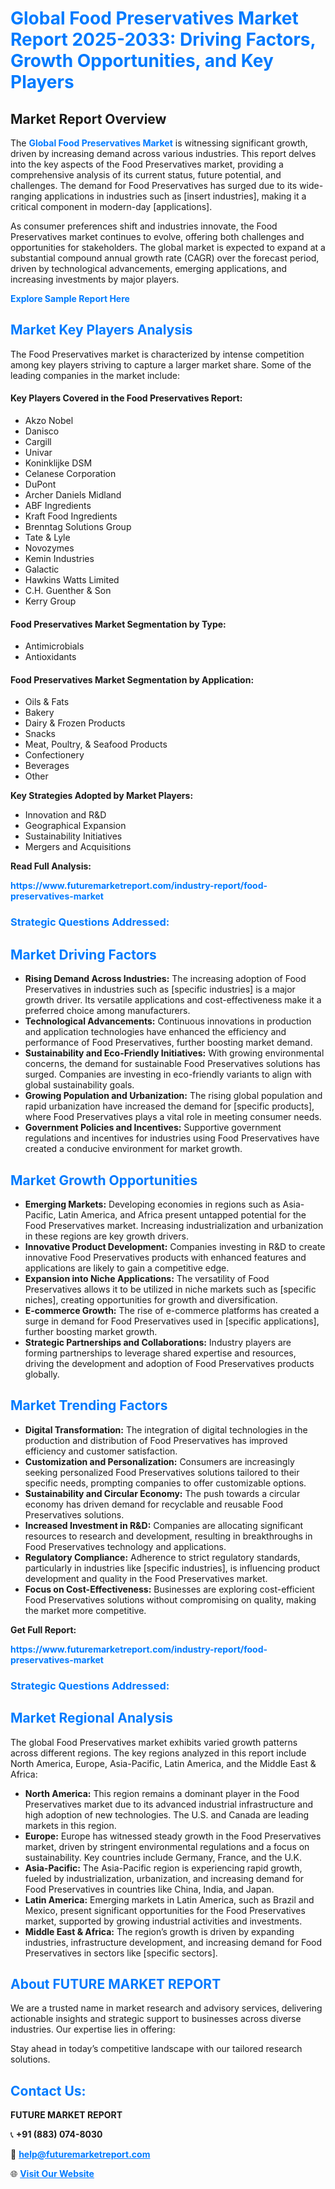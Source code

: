 <h1 style="color: #007BFF;">Global Food Preservatives Market Report 2025-2033: Driving Factors, Growth Opportunities, and Key Players</h1>

<section id="overview">
<h2>Market Report Overview</h2>
<p>The <a href="https://www.futuremarketreport.com/industry-report/food-preservatives-market" style="color: #007BFF; text-decoration: none;"><strong>Global Food Preservatives Market</strong></a> is witnessing significant growth, driven by increasing demand across various industries. This report delves into the key aspects of the Food Preservatives market, providing a comprehensive analysis of its current status, future potential, and challenges. The demand for Food Preservatives has surged due to its wide-ranging applications in industries such as [insert industries], making it a critical component in modern-day [applications].</p>
<p>As consumer preferences shift and industries innovate, the Food Preservatives market continues to evolve, offering both challenges and opportunities for stakeholders. The global market is expected to expand at a substantial compound annual growth rate (CAGR) over the forecast period, driven by technological advancements, emerging applications, and increasing investments by major players.</p>
</section>

<section id="overview">
<p><a href="https://www.futuremarketreport.com/request-sample/reportId=51537" style="color: #007BFF; text-decoration: none;"><strong>Explore Sample Report Here</strong></a></p>
</section>

<section id="key-players">
<h2 style="color: #007BFF;">Market Key Players Analysis</h2>
<p>The Food Preservatives market is characterized by intense competition among key players striving to capture a larger market share. Some of the leading companies in the market include:</p>
<h4>Key Players Covered in the Food Preservatives Report:</h4>
<ul><li>Akzo Nobel</li><li>Danisco</li><li>Cargill</li><li>Univar</li><li>Koninklijke DSM</li><li>Celanese Corporation</li><li>DuPont</li><li>Archer Daniels Midland</li><li>ABF Ingredients</li><li>Kraft Food Ingredients</li><li>Brenntag Solutions Group</li><li>Tate &amp; Lyle</li><li>Novozymes</li><li>Kemin Industries</li><li>Galactic</li><li>Hawkins Watts Limited</li><li>C.H. Guenther &amp; Son</li><li>Kerry Group</li></ul>
<h4>Food Preservatives Market Segmentation by Type:</h4>
<ul><li>Antimicrobials</li><li>Antioxidants</li></ul>

<h4>Food Preservatives Market Segmentation by Application:</h4>
<ul><li>Oils &amp; Fats</li><li>Bakery</li><li>Dairy &amp; Frozen Products</li><li>Snacks</li><li>Meat, Poultry, &amp; Seafood Products</li><li>Confectionery</li><li>Beverages</li><li>Other</li></ul>
<p><strong>Key Strategies Adopted by Market Players:</strong></p>
<ul>
<li>Innovation and R&D</li>
<li>Geographical Expansion</li>
<li>Sustainability Initiatives</li>
<li>Mergers and Acquisitions</li>
</ul>
</section>

<section>
<p><strong>Read Full Analysis: </strong></p><a href="https://www.futuremarketreport.com/industry-report/food-preservatives-market" style="color: #007BFF; text-decoration: none;"><strong>https://www.futuremarketreport.com/industry-report/food-preservatives-market</strong></a>
<h3 style="color: #007BFF;">Strategic Questions Addressed:</h3>
</section>

<section id="driving-factors">
<h2 style="color: #007BFF;">Market Driving Factors</h2>
<ul>
<li><strong>Rising Demand Across Industries:</strong> The increasing adoption of Food Preservatives in industries such as [specific industries] is a major growth driver. Its versatile applications and cost-effectiveness make it a preferred choice among manufacturers.</li>
<li><strong>Technological Advancements:</strong> Continuous innovations in production and application technologies have enhanced the efficiency and performance of Food Preservatives, further boosting market demand.</li>
<li><strong>Sustainability and Eco-Friendly Initiatives:</strong> With growing environmental concerns, the demand for sustainable Food Preservatives solutions has surged. Companies are investing in eco-friendly variants to align with global sustainability goals.</li>
<li><strong>Growing Population and Urbanization:</strong> The rising global population and rapid urbanization have increased the demand for [specific products], where Food Preservatives plays a vital role in meeting consumer needs.</li>
<li><strong>Government Policies and Incentives:</strong> Supportive government regulations and incentives for industries using Food Preservatives have created a conducive environment for market growth.</li>
</ul>
</section>

<section id="growth-opportunities">
<h2 style="color: #007BFF;">Market Growth Opportunities</h2>
<ul>
<li><strong>Emerging Markets:</strong> Developing economies in regions such as Asia-Pacific, Latin America, and Africa present untapped potential for the Food Preservatives market. Increasing industrialization and urbanization in these regions are key growth drivers.</li>
<li><strong>Innovative Product Development:</strong> Companies investing in R&D to create innovative Food Preservatives products with enhanced features and applications are likely to gain a competitive edge.</li>
<li><strong>Expansion into Niche Applications:</strong> The versatility of Food Preservatives allows it to be utilized in niche markets such as [specific niches], creating opportunities for growth and diversification.</li>
<li><strong>E-commerce Growth:</strong> The rise of e-commerce platforms has created a surge in demand for Food Preservatives used in [specific applications], further boosting market growth.</li>
<li><strong>Strategic Partnerships and Collaborations:</strong> Industry players are forming partnerships to leverage shared expertise and resources, driving the development and adoption of Food Preservatives products globally.</li>
</ul>
</section>

<section id="trending-factors">
<h2 style="color: #007BFF;">Market Trending Factors</h2>
<ul>
<li><strong>Digital Transformation:</strong> The integration of digital technologies in the production and distribution of Food Preservatives has improved efficiency and customer satisfaction.</li>
<li><strong>Customization and Personalization:</strong> Consumers are increasingly seeking personalized Food Preservatives solutions tailored to their specific needs, prompting companies to offer customizable options.</li>
<li><strong>Sustainability and Circular Economy:</strong> The push towards a circular economy has driven demand for recyclable and reusable Food Preservatives solutions.</li>
<li><strong>Increased Investment in R&D:</strong> Companies are allocating significant resources to research and development, resulting in breakthroughs in Food Preservatives technology and applications.</li>
<li><strong>Regulatory Compliance:</strong> Adherence to strict regulatory standards, particularly in industries like [specific industries], is influencing product development and quality in the Food Preservatives market.</li>
<li><strong>Focus on Cost-Effectiveness:</strong> Businesses are exploring cost-efficient Food Preservatives solutions without compromising on quality, making the market more competitive.</li>
</ul>
</section>

<section>
<p><strong>Get Full Report: </strong></p><a href="https://www.futuremarketreport.com/industry-report/food-preservatives-market" style="color: #007BFF; text-decoration: none;"><strong>https://www.futuremarketreport.com/industry-report/food-preservatives-market</strong></a>
<h3 style="color: #007BFF;">Strategic Questions Addressed:</h3>
</section>


<section id="regional-analysis">
<h2 style="color: #007BFF;">Market Regional Analysis</h2>
<p>The global Food Preservatives market exhibits varied growth patterns across different regions. The key regions analyzed in this report include North America, Europe, Asia-Pacific, Latin America, and the Middle East & Africa:</p>
<ul>
<li><strong>North America:</strong> This region remains a dominant player in the Food Preservatives market due to its advanced industrial infrastructure and high adoption of new technologies. The U.S. and Canada are leading markets in this region.</li>
<li><strong>Europe:</strong> Europe has witnessed steady growth in the Food Preservatives market, driven by stringent environmental regulations and a focus on sustainability. Key countries include Germany, France, and the U.K.</li>
<li><strong>Asia-Pacific:</strong> The Asia-Pacific region is experiencing rapid growth, fueled by industrialization, urbanization, and increasing demand for Food Preservatives in countries like China, India, and Japan.</li>
<li><strong>Latin America:</strong> Emerging markets in Latin America, such as Brazil and Mexico, present significant opportunities for the Food Preservatives market, supported by growing industrial activities and investments.</li>
<li><strong>Middle East & Africa:</strong> The region’s growth is driven by expanding industries, infrastructure development, and increasing demand for Food Preservatives in sectors like [specific sectors].</li>
</ul>
</section>

<footer>
<h2 style="color: #007BFF;">About FUTURE MARKET REPORT</h2>
<p>We are a trusted name in market research and advisory services, delivering actionable insights and strategic support to businesses across diverse industries. Our expertise lies in offering:</p>

<p>Stay ahead in today’s competitive landscape with our tailored research solutions.</p>

<h2 style="color: #007BFF;">Contact Us:</h2>
<p><strong>FUTURE MARKET REPORT</strong></p>
<p>📞 <strong>+91 (883) 074-8030</strong></p>
<p>📧 <strong><a href="mailto:help@futuremarketreport.com" style="color: #007BFF;">help@futuremarketreport.com</a></strong></p>
<p>🌐 <strong><a href="https://www.futuremarketreport.com/" style="color: #007BFF;">Visit Our Website</a></strong></p>
</footer>